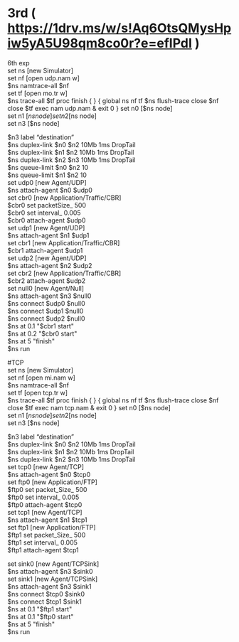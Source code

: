 # 3rd ( https://1drv.ms/w/s!Aq6OtsQMysHpiw5yA5U98qm8co0r?e=efIPdI )  

6th exp  
      set ns [new Simulator]  
      set nf [open udp.nam w]  
      $ns namtrace-all $nf  
      set tf [open mo.tr w]  
      $ns trace-all $tf  
      proc finish { } {  
      global ns nf tf  
      $ns flush-trace  
      close $nf  
      close $tf  
      exec nam udp.nam &  
      exit 0 }  
      set n0 [$ns node]  
      set n1 [$ns node]  
      set n2 [$ns node]  
      set n3 [$ns node]  
        
$n3 label “destination”  
$ns duplex-link $n0 $n2 10Mb 1ms DropTail  
$ns duplex-link $n1 $n2 10Mb 1ms DropTail  
$ns duplex-link $n2 $n3 10Mb 1ms DropTail  
$ns queue-limit $n0 $n2 10  
$ns queue-limit $n1 $n2 10  
set udp0 [new Agent/UDP]  
$ns attach-agent $n0 $udp0  
set cbr0 [new Application/Traffic/CBR]  
$cbr0 set packetSize_ 500  
$cbr0 set interval_ 0.005  
$cbr0 attach-agent $udp0  
set udp1 [new Agent/UDP]  
$ns attach-agent $n1 $udp1  
set cbr1 [new Application/Traffic/CBR]  
$cbr1 attach-agent $udp1  
set udp2 [new Agent/UDP]  
$ns attach-agent $n2 $udp2  
set cbr2 [new Application/Traffic/CBR]  
$cbr2 attach-agent $udp2  
set null0 [new Agent/Null]  
$ns attach-agent $n3 $null0  
$ns connect $udp0 $null0  
$ns connect $udp1 $null0  
$ns connect $udp2 $null0  
$ns at 0.1 "$cbr1 start"  
$ns at 0.2 "$cbr0 start"  
$ns at 5 "finish"  
$ns run  
  
  
  
#TCP  
set ns [new Simulator]  
set nf [open mi.nam w]  
$ns namtrace-all $nf  
set tf [open tcp.tr w]  
$ns trace-all $tf  
proc finish { } {  
global ns nf tf  
$ns flush-trace  
close $nf  
close $tf  
exec nam tcp.nam &  
exit 0 }  
set n0 [$ns node]  
set n1 [$ns node]  
set n2 [$ns node]  
set n3 [$ns node]  
  
$n3 label “destination”  
$ns duplex-link $n0 $n2 10Mb 1ms DropTail  
$ns duplex-link $n1 $n2 10Mb 1ms DropTail  
$ns duplex-link $n2 $n3 10Mb 1ms DropTail  
set tcp0 [new Agent/TCP]  
$ns attach-agent $n0 $tcp0  
set ftp0 [new Application/FTP]  
$ftp0 set packet_Size_ 500  
$ftp0 set interval_ 0.005  
$ftp0 attach-agent $tcp0  
set tcp1 [new Agent/TCP]  
$ns attach-agent $n1 $tcp1  
set ftp1 [new Application/FTP]  
$ftp1 set packet_Size_ 500  
$ftp1 set interval_ 0.005  
$ftp1 attach-agent $tcp1  
  
set sink0 [new Agent/TCPSink]  
$ns attach-agent $n3 $sink0  
set sink1 [new Agent/TCPSink]  
$ns attach-agent $n3 $sink1  
$ns connect $tcp0 $sink0  
$ns connect $tcp1 $sink1  
$ns at 0.1 "$ftp1 start"  
$ns at 0.1 "$ftp0 start"  
$ns at 5 "finish"  
$ns run  
